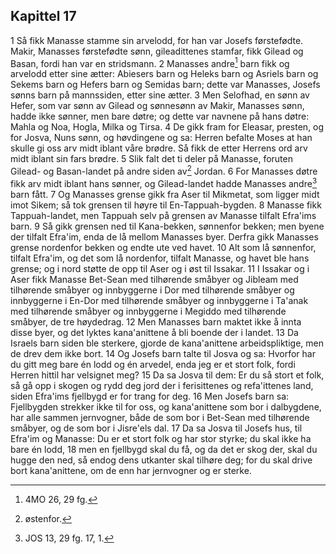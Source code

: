 ## Kapittel 17

1 Så fikk Manasse stamme sin arvelodd, for han var Josefs førstefødte. Makir, Manasses førstefødte sønn, gileadittenes stamfar, fikk Gilead og Basan, fordi han var en stridsmann.
2 Manasses andre[^1] barn fikk og arvelodd etter sine ætter: Abiesers barn og Heleks barn og Asriels barn og Sekems barn og Hefers barn og Semidas barn; dette var Manasses, Josefs sønns barn på mannssiden, etter sine ætter.
3 Men Selofhad, en sønn av Hefer, som var sønn av Gilead og sønnesønn av Makir, Manasses sønn, hadde ikke sønner, men bare døtre; og dette var navnene på hans døtre: Mahla og Noa, Hogla, Milka og Tirsa.
4 De gikk fram for Eleasar, presten, og for Josva, Nuns sønn, og høvdingene og sa: Herren befalte Moses at han skulle gi oss arv midt iblant våre brødre. Så fikk de etter Herrens ord arv midt iblant sin fars brødre.
5 Slik falt det ti deler på Manasse, foruten Gilead- og Basan-landet på andre siden av[^2] Jordan.
6 For Manasses døtre fikk arv midt iblant hans sønner, og Gilead-landet hadde Manasses andre[^3] barn fått.
7 Og Manasses grense gikk fra Aser til Mikmetat, som ligger midt imot Sikem; så tok grensen til høyre til En-Tappuah-bygden.
8 Manasse fikk Tappuah-landet, men Tappuah selv på grensen av Manasse tilfalt Efra'ims barn.
9 Så gikk grensen ned til Kana-bekken, sønnenfor bekken; men byene der tilfalt Efra'im, enda de lå mellom Manasses byer. Derfra gikk Manasses grense nordenfor bekken og endte ute ved havet.
10 Alt som lå sønnenfor, tilfalt Efra'im, og det som lå nordenfor, tilfalt Manasse, og havet ble hans grense; og i nord støtte de opp til Aser og i øst til Issakar.
11 I Issakar og i Aser fikk Manasse Bet-Sean med tilhørende småbyer og Jibleam med tilhørende småbyer og innbyggerne i Dor med tilhørende småbyer og innbyggerne i En-Dor med tilhørende småbyer og innbyggerne i Ta'anak med tilhørende småbyer og innbyggerne i Megiddo med tilhørende småbyer, de tre høydedrag.
12 Men Manasses barn maktet ikke å innta disse byer, og det lyktes kana'anittene å bli boende der i landet.
13 Da Israels barn siden ble sterkere, gjorde de kana'anittene arbeidspliktige, men de drev dem ikke bort.
14 Og Josefs barn talte til Josva og sa: Hvorfor har du gitt meg bare én lodd og én arvedel, enda jeg er et stort folk, fordi Herren hittil har velsignet meg?
15 Da sa Josva til dem: Er du så stort et folk, så gå opp i skogen og rydd deg jord der i ferisittenes og refa'ittenes land, siden Efra'ims fjellbygd er for trang for deg.
16 Men Josefs barn sa: Fjellbygden strekker ikke til for oss, og kana'anittene som bor i dalbygdene, har alle sammen jernvogner, både de som bor i Bet-Sean med tilhørende småbyer, og de som bor i Jisre'els dal.
17 Da sa Josva til Josefs hus, til Efra'im og Manasse: Du er et stort folk og har stor styrke; du skal ikke ha bare én lodd,
18 men en fjellbygd skal du få, og da det er skog der, skal du hugge den ned, så endog dens utkanter skal tilhøre deg; for du skal drive bort kana'anittene, om de enn har jernvogner og er sterke.

[^1]:  4MO 26, 29 fg.
[^2]:  østenfor.
[^3]:  JOS 13, 29 fg. 17, 1.
